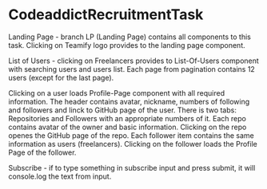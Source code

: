 # CodeaddictRecruitmentTask
Landing Page - branch LP (Landing Page) contains all components to this task. Clicking on Teamify logo provides to the landing page component.

List of Users - clicking on Freelancers provides to List-Of-Users component with searching users and users list. 
Each page from pagination contains 12 users (except for the last page).

Clicking on a user loads Profile-Page component with all required information. 
The header contains avatar, nickname, numbers of following and followers and linck to GitHub page of the user.
There is two tabs: Repositories and Followers with an appropriate numbers of it.
Each repo contains avatar of the owner and basic information. Clicking on the repo openes the GitHub page of the repo.
Each follower item contains the same information as users (freelancers).
Clicking on the follower loads the Profile Page of the follower.

Subscribe - if to type something in subscribe input and press submit, it will console.log the text from input.

